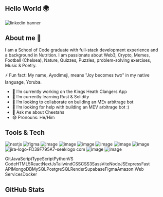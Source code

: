 ## Hello World 🌍
![linkedin banner](https://github.com/Ayodimeji-stacks/Ayodimeji-stacks/assets/149108938/17ffd1bb-6551-4ffe-8afb-1395bf871a37)

## About me 👋

I am a School of Code graduate with full-stack development experience and a background in Nutrition. I am passionate about Web3, Crypto, Memes, Football (Chelsea), Nature, Quizzes, Puzzles, problem-solving exercises, Music & Poetry.

⚡️ Fun fact: My name, Ayodimeji, means "Joy becomes two" in my native language, Yoruba.

- 🔭 I’m currently working on the Kings Heath Clangers App
- 🌱 I’m currently learning Rust & Solidity
- 👯 I’m looking to collaborate on building an MEv arbitrage bot
- 🤔 I’m looking for help with building an MEV arbitrage bot :)
- 💬 Ask me about Cheetahs
- 😄 Pronouns: He/Him

## Tools & Tech 

![nextjs](https://github.com/Ayodimeji-stacks/Ayodimeji-stacks/assets/149108938/a889f331-3a97-4822-b999-c3e0358f2e25)
![figma](https://github.com/Ayodimeji-stacks/Ayodimeji-stacks/assets/149108938/80973303-6156-4f52-bbd1-fd655d1adc89)
![image](https://github.com/Ayodimeji-stacks/Ayodimeji-stacks/assets/149108938/6a7e44ed-719b-406e-b4a4-e060f1da8c38)
![image](https://github.com/Ayodimeji-stacks/Ayodimeji-stacks/assets/149108938/cb1f0873-0cb5-44f3-ad41-40815d4f847c)
![image](https://github.com/Ayodimeji-stacks/Ayodimeji-stacks/assets/149108938/3aa24b35-84dd-4134-9d44-f6c816e4a8c6)
![image](https://github.com/Ayodimeji-stacks/Ayodimeji-stacks/assets/149108938/323daca1-92bb-4728-b665-28436d2d5d9c)
![image](https://github.com/Ayodimeji-stacks/Ayodimeji-stacks/assets/149108938/8e0745da-ed6a-4687-9841-cf7edd9418c4)
![image](https://github.com/Ayodimeji-stacks/Ayodimeji-stacks/assets/149108938/a33b8b29-7e27-4341-a32e-b8f0ebe5e131)
![jira-logo-FD39F795A7-seeklogo com](https://github.com/Ayodimeji-stacks/Ayodimeji-stacks/assets/149108938/36931ac2-ed2c-4c32-9830-a5fc0f9d975b)
![image](https://github.com/Ayodimeji-stacks/Ayodimeji-stacks/assets/149108938/d6ca9f1b-8bb4-4b4a-8dab-a7448886d645)
![image](https://github.com/Ayodimeji-stacks/Ayodimeji-stacks/assets/149108938/a5de53e4-6723-4606-874e-14fa328784c4)


GitJavaScriptTypeScriptPythonVS CodeHTML5ReactNextJsTailwindCSSCSS3SassViteNodeJSExpressFast APIMongoDBMySQLPostgreSQLRenderSupabaseFigmaAmazon Web ServicesDocker
## GitHub Stats
















